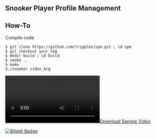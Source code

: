 Snooker Player Profile Management
----------------------------

How-To
--------------------
Compile code
```
$ git clone https://github.com/tripples/spm.git ; cd spm
$ git checkout your_tag
$ mkdir build ; cd build
$ cmake ..
$ make
$./snooker video_Arg
```

[![Download Sample Video](https://www.dropbox.com/s/hglvgknr85mnm1w/Test_New.avi)](https://www.dropbox.com/s/hglvgknr85mnm1w/Test_New.avi "Download Video")

[![Bitdeli Badge](https://d2weczhvl823v0.cloudfront.net/tripples/spm/trend.png)](https://bitdeli.com/free "Bitdeli Badge")
